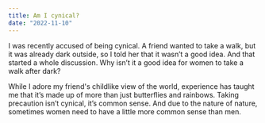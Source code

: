 ```yaml
---
title: Am I cynical?
date: "2022-11-10"
---
```


I was recently accused of being cynical. A friend wanted to take a walk, but it was already dark outside, so I told her that it wasn’t a good idea. And that started a whole discussion. Why isn’t it a good idea for women to take a walk after dark?

While I adore my friend's childlike view of the world, experience has taught me that it’s made up of more than just butterflies and rainbows. Taking precaution isn’t cynical, it’s common sense. And due to the nature of nature, sometimes women need to have a little more common sense than men.

